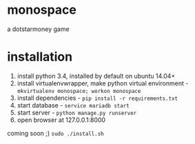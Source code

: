 # monospace
a dotstarmoney game 
# installation
1. install python 3.4, installed by default on ubuntu 14.04+ 
2. install virtualenvwrapper, make python virtual environment - ```mkvirtualenv monospace; workon monospace```
3. install dependencies - ```pip install -r requirements.txt```
4. start database - ```service mariadb start```
5. start server - ```python manage.py runserver```
6. open browser at 127.0.0.1:8000

coming soon ;)
```sudo ./install.sh```
